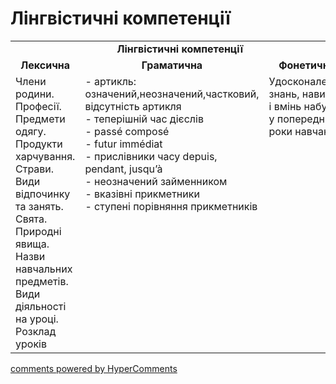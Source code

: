 <div id="hypercomments_widget" class="js-hypercomments-widget invisible"></div>

# Лінгвістичні компетенції


<table>
  <tr>
    <td align="center" colspan="3"><b>Лінгвістичні компетенції</b></td>
  </tr>
            <tr>
                <td align="center"><b>Лексична</b></td>
                <td align="center"><b>Граматична</b></td>
                <td align="center"><b>Фонетична</b></td>
            </tr>
            <tr>
                <td width="25%" style="vertical-align:top !important;">
Члени родини.<br>
Професії.<br>
Предмети одягу.<br>
Продукти харчування.<br>
Страви.<br>
Види відпочинку та занять.<br>
Свята.<br>
Природні явища. <br>
Назви навчальних предметів.
Види діяльності на уроці.<br>
Розклад уроків
<td width="50%" style="vertical-align:top !important;">
- артикль: означений,неозначений,частковий, відсутність артикля<br>
- теперішній час дієслів<br>
- passé composé<br>
- futur immédiat<br>
- прислівники часу depuis, pendant, jusqu’à<br>
- неозначений займенником<br>
- вказівні прикметники<br>
- ступені порівняння прикметників
</td>
<td width="25%" style="vertical-align:top !important;">Удосконалення знань, навичок і вмінь набутих у попередні роки навчання
</td>
            </tr>
</table>

<div class="js-hypercomments-container">
    <a href="http://hypercomments.com" class="hc-link" title="comments widget">comments powered by HyperComments</a>
</div>